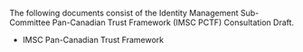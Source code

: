 The following documents consist of the Identity Management Sub-Committee Pan-Canadian Trust Framework (IMSC PCTF) Consultation Draft.
* IMSC Pan-Canadian Trust Framework

